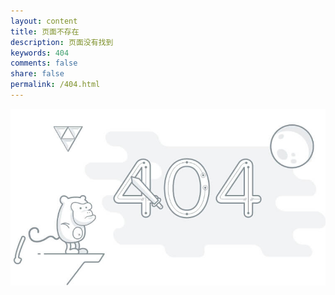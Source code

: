 ```yaml
---
layout: content
title: 页面不存在
description: 页面没有找到
keywords: 404
comments: false
share: false
permalink: /404.html
---
```


<div class="page-error">
  <img src="/assets/images/404.jpg" class="img-error" />
</div>
